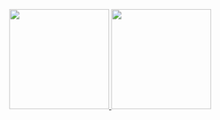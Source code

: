 <div>
<a href="https://github.com/juunioor">
<img loading="lazy" height="180em" src="https://github-readme-stats.vercel.app/api/top-langs/?username=juunioor&layout=compact&langs_count=7&theme=vue-dark"/>
<img loading="lazy" height="180em" src="https://github-readme-stats.vercel.app/api?username=juunioor&show_icons=true&theme=vue-dark&include_all_commits=true&count_private=true"/>
</div>
